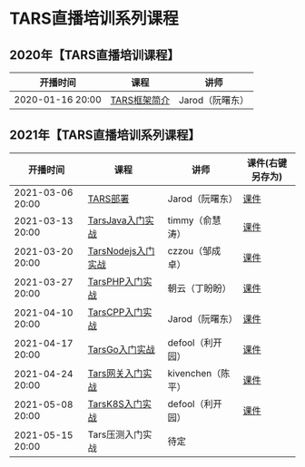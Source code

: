# TARS直播培训系列课程


## 2020年【TARS直播培训课程】

| 开播时间         | 课程      | 讲师              |
| ---------------- | --------- | ----------------- |
| 2020-01-16 20:00 | [TARS框架简介](https://www.bilibili.com/video/BV1MJ411E7Gb)  | Jarod（阮曙东）   |


## 2021年【TARS直播培训系列课程】

| 开播时间         | 课程      | 讲师              |课件(右键另存为)              |
| ---------------- | --------- | ----------------- |----------------- |
| 2021-03-06 20:00 | [TARS部署](https://www.bilibili.com/video/BV1Wz4y1178G)  | Jarod（阮曙东）   |[课件](https://github.com/TarsCloud/TarsDocs/blob/master/video/TARS%E9%83%A8%E7%BD%B2.pptx) |
| 2021-03-13 20:00 | [TarsJava入门实战](https://www.bilibili.com/video/BV145411K7eb)  | timmy（俞慧涛）   |[课件](https://github.com/TarsCloud/TarsDocs/blob/master/video/TarsJava%E5%85%A5%E9%97%A8%E5%AE%9E%E6%88%98.pdf) |
| 2021-03-20 20:00 | [TarsNodejs入门实战](https://www.bilibili.com/video/BV1Tz4y127fK)   | czzou（邹成卓）                  |[课件](https://github.com/TarsCloud/TarsDocs/blob/master/video/TARS%20Nodejs%E5%85%A5%E9%97%A8.pptx) |
| 2021-03-27 20:00 | [TarsPHP入门实战](https://www.bilibili.com/video/BV1yb4y1Q7Su)   | 朝云（丁盼盼）    |[课件](https://github.com/TarsCloud/TarsDocs/blob/master/video/TarsPHP%E5%85%A5%E9%97%A8%E5%AE%9E%E6%88%98.pptx) |
| 2021-04-10 20:00 | [TarsCPP入门实战](https://www.bilibili.com/video/BV1ZK4y1m7UE)   | Jarod（阮曙东）   |[课件](https://github.com/TarsCloud/TarsDocs/blob/master/video/TARSCPP%E5%85%A5%E9%97%A8%E5%AE%9E%E6%88%98.pptx) |
| 2021-04-17 20:00 | [TarsGo入门实战](https://www.bilibili.com/video/BV13X4y137mt)    | defool（利开园）   |[课件](https://github.com/TarsCloud/TarsDocs/blob/master/video/TarsGo%E5%85%A5%E9%97%A8%E5%AE%9E%E6%88%98.pptx) |
| 2021-04-24 20:00 | [Tars网关入门实战](https://www.bilibili.com/video/BV1AK411c73R)  | kivenchen（陈平） |[课件](https://github.com/TarsCloud/TarsDocs/blob/master/video/Tars%E7%BD%91%E5%85%B3%E5%85%A5%E9%97%A8%E5%AE%9E%E6%88%98.pptx) |
| 2021-05-08 20:00 | [TarsK8S入门实战](https://www.bilibili.com/video/BV1rN411f7TX) | defool（利开园）  |[课件](https://github.com/TarsCloud/TarsDocs/blob/master/video/Tars%20K8S%E9%83%A8%E7%BD%B2.pptx)  |
| 2021-05-15 20:00 | Tars压测入门实战  | 待定              |   |
